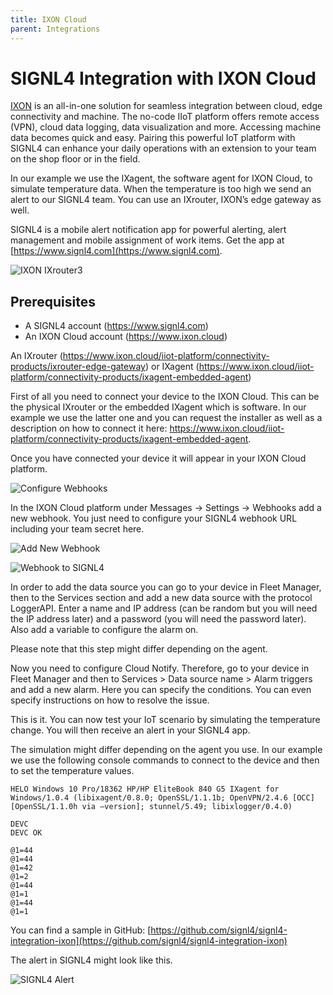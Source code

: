 ```yaml
---
title: IXON Cloud
parent: Integrations
---
```


# SIGNL4 Integration with IXON Cloud

[IXON](https://www.ixon.cloud/) is an all-in-one solution for seamless integration between cloud, edge connectivity and machine. The no-code IIoT platform offers remote access (VPN), cloud data logging, data visualization and more. Accessing machine data becomes quick and easy. Pairing this powerful IoT platform with SIGNL4 can enhance your daily operations with an extension to your team on the shop floor or in the field.

In our example we use the IXagent, the software agent for IXON Cloud, to simulate temperature data. When the temperature is too high we send an alert to our SIGNL4 team. You can use an IXrouter, IXON’s edge gateway as well.

SIGNL4 is a mobile alert notification app for powerful alerting, alert management and mobile assignment of work items. Get the app at [https://www.signl4.com](https://www.signl4.com).

![IXON IXrouter3](ixrouter3.png)

## Prerequisites
- A SIGNL4 account (https://www.signl4.com)
- An IXON Cloud account (https://www.ixon.cloud)

An IXrouter (https://www.ixon.cloud/iiot-platform/connectivity-products/ixrouter-edge-gateway) or IXagent (https://www.ixon.cloud/iiot-platform/connectivity-products/ixagent-embedded-agent)

First of all you need to connect your device to the IXON Cloud. This can be the physical IXrouter or the embedded IXagent which is software. In our example we use the latter one and you can request the installer as well as a description on how to connect it here: https://www.ixon.cloud/iiot-platform/connectivity-products/ixagent-embedded-agent.

Once you have connected your device it will appear in your IXON Cloud platform.

![Configure Webhooks](configure-webhooks.png)

In the IXON Cloud platform under Messages -> Settings -> Webhooks add a new webhook. You just need to configure your SIGNL4 webhook URL including your team secret here.

![Add New Webhook](add-new-webhook.png)

![Webhook to SIGNL4](webhook-to-signl4.png)

In order to add the data source you can go to your device in Fleet Manager, then to the Services section and add a new data source with the protocol LoggerAPI. Enter a name and IP address (can be random but you will need the IP address later) and a password (you will need the password later). Also add a variable to configure the alarm on.

Please note that this step might differ depending on the agent.

Now you need to configure Cloud Notify. Therefore, go to your device in Fleet Manager and then to Services > Data source name > Alarm triggers and add a new alarm. Here you can specify the conditions. You can even specify instructions on how to resolve the issue.

This is it. You can now test your IoT scenario by simulating the temperature change. You will then receive an alert in your SIGNL4 app.

The simulation might differ depending on the agent you use. In our example we use the following console commands to connect to the device and then to set the temperature values.

```
HELO Windows 10 Pro/18362 HP/HP EliteBook 840 G5 IXagent for Windows/1.0.4 (libixagent/0.8.0; OpenSSL/1.1.1b; OpenVPN/2.4.6 [OCC] [OpenSSL/1.1.0h via –version]; stunnel/5.49; libixlogger/0.4.0)

DEVC
DEVC OK

@1=44
@1=44
@1=42
@1=2
@1=44
@1=1
@1=44
@1=1
```

You can find a sample in GitHub:
[https://github.com/signl4/signl4-integration-ixon](https://github.com/signl4/signl4-integration-ixon)

The alert in SIGNL4 might look like this.

![SIGNL4 Alert](signl4-iot.png)
